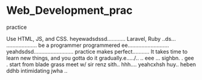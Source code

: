 # Web_Development_prac
practice

Use HTML, JS, and CSS.
 heyewadsdssd............
Laravel, Ruby ..ds...
....................
be a programmer programmered ee...........................
 yeahdsdsd..........................
practice makes perfect...........
It takes time to learn new things, and you gotta do it gradually.e...../..
..
 eee ...
sighbn.
. gee . start from blade grass meet w/ sir renz
sith..
hhh....
yeahcxhsh
huy..
heben
ddhb
intimidating
jwha
..
